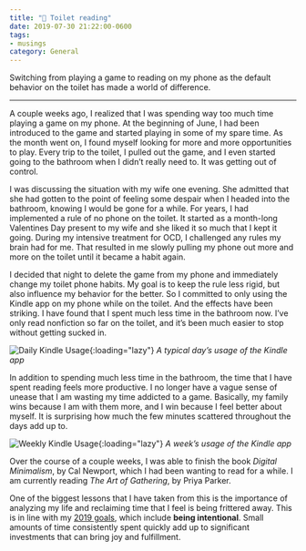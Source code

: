 ```yaml
---
title: "🚽 Toilet reading"
date: 2019-07-30 21:22:00-0600
tags:
- musings
category: General
---
```


Switching from playing a game to reading on my phone as the default behavior on the toilet has made a world of difference.

***

A couple weeks ago, I realized that I was spending way too much time playing a game on my phone. At the beginning of June, I had been introduced to the game and started playing in some of my spare time. As the month went on, I found myself looking for more and more opportunities to play. Every trip to the toilet, I pulled out the game, and I even started going to the bathroom when I didn’t really need to. It was getting out of control.

I was discussing the situation with my wife one evening. She admitted that she had gotten to the point of feeling some despair when I headed into the bathroom, knowing I would be gone for a while. For years, I had implemented a rule of no phone on the toilet. It started as a month-long Valentines Day present to my wife and she liked it so much that I kept it going. During my intensive treatment for OCD, I challenged any rules my brain had for me. That resulted in me slowly pulling my phone out more and more on the toilet until it became a habit again.

I decided that night to delete the game from my phone and immediately change my toilet phone habits. My goal is to keep the rule less rigid, but also influence my behavior for the better. So I committed to only using the Kindle app on my phone while on the toilet. And the effects have been striking. I have found that I spent much less time in the bathroom now. I’ve only read nonfiction so far on the toilet, and it’s been much easier to stop without getting sucked in.

![Daily Kindle Usage](https://media.bennorris.org/images/bennorris/uploads/2019/9e6fd0a8c6.jpg){:loading="lazy"}
_A typical day’s usage of the Kindle app_

In addition to spending much less time in the bathroom, the time that I have spent reading feels more productive. I no longer have a vague sense of unease that I am wasting my time addicted to a game. Basically, my family wins because I am with them more, and I win because I feel better about myself. It is surprising how much the few minutes scattered throughout the days add up to.

![Weekly Kindle Usage](https://media.bennorris.org/images/bennorris/uploads/2019/e84c9fb4ec.jpg){:loading="lazy"}
_A week’s usage of the Kindle app_

Over the course of a couple weeks, I was able to finish the book *Digital Minimalism*, by Cal Newport, which I had been wanting to read for a while. I am currently reading *The Art of Gathering*, by Priya Parker.

One of the biggest lessons that I have taken from this is the importance of analyzing my life and reclaiming time that I feel is being frittered away. This is in line with my [2019 goals](https://www.bennorris.org/2019/01/01/my-2019-goals), which include **being intentional**. Small amounts of time consistently spent quickly add up to significant investments that can bring joy and fulfillment.